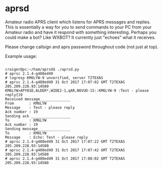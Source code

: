 # aprsd
Amateur radio APRS client which listens for APRS messages and replies.  This is essentially a way for you to send commands to your PC from your Amateur radio and have it respond with something interesting.  Perhaps you could make a bot?  Like WXBOT?  It currently just "echoes" what it receives.

Please change callsign and aprs password throughout code (not just at top).

Example usage:

```

craiger@pc:~/ham/aprsd$ ./aprsd.py
# aprsc 2.1.4-g408ed49
# logresp KM6LYW-9 unverified, server T2TEXAS
# aprsc 2.1.4-g408ed49 31 Oct 2017 17:07:02 GMT T2TEXAS 205.209.228.93:14580
KM6LYW>APY01D,ALDER*,WIDE2-1,qAR,N6VUD-15::KM6LYW-9 :Test - please reply{19
Received message______________
From       : KM6LYW
Message    : Test - please reply
Ack number : 19
Sending ack __________________
To         : KM6LYW
Ack number : 19
Sending message_______________
To         : KM6LYW
Message    : Echo: Test - please reply
# aprsc 2.1.4-g408ed49 31 Oct 2017 17:07:22 GMT T2TEXAS 205.209.228.93:14580
# aprsc 2.1.4-g408ed49 31 Oct 2017 17:07:42 GMT T2TEXAS 205.209.228.93:14580
# aprsc 2.1.4-g408ed49 31 Oct 2017 17:08:02 GMT T2TEXAS 205.209.228.93:14580

```
